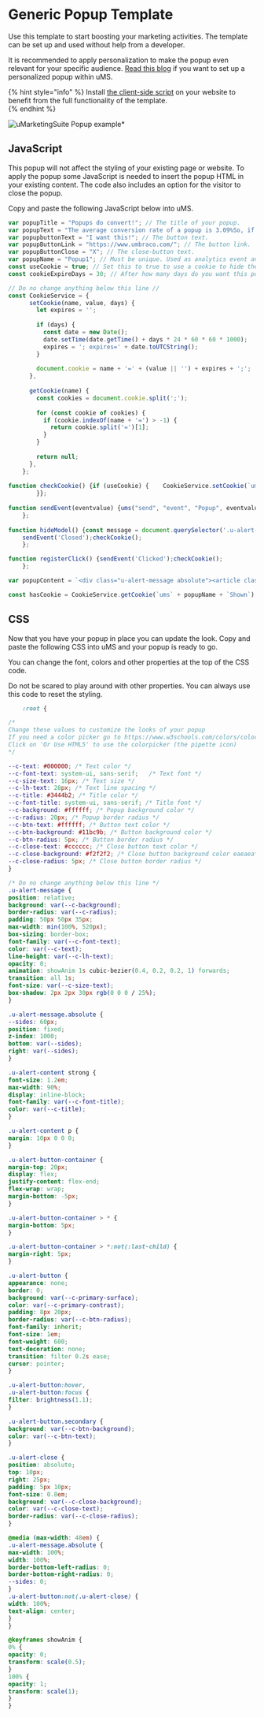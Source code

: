 # Generic Popup Template

Use this template to start boosting your marketing activities. The template can be set up and used without help from a developer.

It is recommended to apply personalization to make the popup even relevant for your specific audience. [Read this blog](https://www.umarketingsuite.com/blog/a-personalized-popup-in-5-minutes/ "Setting up a personalized popup within 5 minutes with uMarketingSuite") if you want to set up a personalized popup within uMS.

{% hint style="info" %}
Install [the client-side script](/analytics/clientside-events-and-additional-javascript-files/additional-measurements-with-our-ums-analytics-scripts/) on your website to benefit from the full functionality of the template.  
{% endhint %}

![uMarketingSuite Popup example]()*

## JavaScript

This popup will not affect the styling of your existing page or website. To apply the popup some JavaScript is needed to insert the popup HTML in your existing content. The code also includes an option for the visitor to close the popup.

Copy and paste the following JavaScript below into uMS.

```javascript
var popupTitle = "Popups do convert!"; // The title of your popup.
var popupText = "The average conversion rate of a popup is 3.09%So, if you have 1000 visitors on a daily basis, each month 927 visitors will convert through this popup."; // The text of your popup.
var popupbuttonText = "I want this!"; // The button text.
var popupButtonLink = "https://www.umbraco.com/"; // The button link.
var popupButtonClose = "X"; // The close-button text.
var popupName = "Popup1"; // Must be unique. Used as analytics event and cookiename.
const useCookie = true; // Set this to true to use a cookie to hide the popup for visitors that closed the popup or clicked on the button.
const cookieExpireDays = 30; // After how many days do you want this popup to re-appear?

// Do no change anything below this line //
const CookieService = {
      setCookie(name, value, days) {
        let expires = '';
  
        if (days) {
          const date = new Date();
          date.setTime(date.getTime() + days * 24 * 60 * 60 * 1000);
          expires = '; expires=' + date.toUTCString();
        }
  
        document.cookie = name + '=' + (value || '') + expires + ';';
      },
  
      getCookie(name) {
        const cookies = document.cookie.split(';');
  
        for (const cookie of cookies) {
          if (cookie.indexOf(name + '=') > -1) {
            return cookie.split('=')[1];
          }
        }
  
        return null;
      },
    };
    
function checkCookie() {if (useCookie) {	CookieService.setCookie(`ums` + popupName + `Shown`,true,cookieExpireDays);
        }};
    
function sendEvent(eventvalue) {ums("send", "event", "Popup", eventvalue, popupName);
    };
    
function hideModel() {const message = document.querySelector('.u-alert-message');message.remove();
    sendEvent('Closed');checkCookie();
    };

function registerClick() {sendEvent('Clicked');checkCookie();
    };

var popupContent = `<div class="u-alert-message absolute"><article class="u-alert-content"><strong>` + popupTitle + `</strong><p>` + popupText + `</p><div class="u-alert-button-container"><a href="` + popupButtonLink + `" class="u-alert-button secondary" onclick="registerClick();">` + popupbuttonText + `</a></div></article><button id="js-close-alert" class="u-alert-close u-alert-button" onclick="hideModel();">` + popupButtonClose + `</button></div>`

const hasCookie = CookieService.getCookie(`ums` + popupName + `Shown`);if (!hasCookie) {	document.body.insertAdjacentHTML('beforeend', popupContent);};
```

## CSS

Now that you have your popup in place you can update the look. Copy and paste the following CSS into uMS and your popup is ready to go.

You can change the font, colors and other properties at the top of the CSS code.

Do not be scared to play around with other properties. You can always use this code to reset the styling.

```css
    :root {

/* 
Change these values to customize the looks of your popup
If you need a color picker go to https://www.w3schools.com/colors/colors_picker.asp
Click on 'Or Use HTML5' to use the colorpicker (the pipette icon)
*/

--c-text: #000000; /* Text color */
--c-font-text: system-ui, sans-serif;	/* Text font */
--c-size-text: 16px; /* Text size */
--c-lh-text: 28px; /* Text line spacing */
--c-title: #3444b2; /* Title color */
--c-font-title: system-ui, sans-serif; /* Title font */
--c-background: #ffffff; /* Popup background color */
--c-radius: 20px; /* Popup border radius */
--c-btn-text: #ffffff; /* Button text color */
--c-btn-background: #11bc9b; /* Button background color */
--c-btn-radius: 5px; /* Button border radius */
--c-close-text: #cccccc; /* Close button text color */
--c-close-background: #f2f2f2; /* Close button background color eaeaea*/
--c-close-radius: 5px; /* Close button border radius */
}

/* Do no change anything below this line */
.u-alert-message {
position: relative;
background: var(--c-background);
border-radius: var(--c-radius);
padding: 50px 50px 35px;
max-width: min(100%, 520px);
box-sizing: border-box;
font-family: var(--c-font-text);
color: var(--c-text);
line-height: var(--c-lh-text);
opacity: 0;
animation: showAnim 1s cubic-bezier(0.4, 0.2, 0.2, 1) forwards;
transition: all 1s;
font-size: var(--c-size-text);
box-shadow: 2px 2px 30px rgb(0 0 0 / 25%);
}

.u-alert-message.absolute {
--sides: 60px;
position: fixed;
z-index: 1000;
bottom: var(--sides);
right: var(--sides);
}

.u-alert-content strong {
font-size: 1.2em;
max-width: 90%;
display: inline-block;
font-family: var(--c-font-title);
color: var(--c-title);
}

.u-alert-content p {
margin: 10px 0 0 0;
}

.u-alert-button-container {
margin-top: 20px;
display: flex;
justify-content: flex-end;
flex-wrap: wrap;
margin-bottom: -5px;
}

.u-alert-button-container > * {
margin-bottom: 5px;
}

.u-alert-button-container > *:not(:last-child) {
margin-right: 5px;
}

.u-alert-button {
appearance: none;
border: 0;
background: var(--c-primary-surface);
color: var(--c-primary-contrast);
padding: 8px 20px;
border-radius: var(--c-btn-radius);
font-family: inherit;
font-size: 1em;
font-weight: 600;
text-decoration: none;
transition: filter 0.2s ease;
cursor: pointer;
}

.u-alert-button:hover,
.u-alert-button:focus {
filter: brightness(1.1);
}

.u-alert-button.secondary {
background: var(--c-btn-background);
color: var(--c-btn-text);
}

.u-alert-close {
position: absolute;
top: 10px;
right: 25px;
padding: 5px 10px;
font-size: 0.8em;
background: var(--c-close-background);
color: var(--c-close-text);
border-radius: var(--c-close-radius);
}

@media (max-width: 48em) {
.u-alert-message.absolute {
max-width: 100%;
width: 100%;
border-bottom-left-radius: 0;
border-bottom-right-radius: 0;
--sides: 0;
}
.u-alert-button:not(.u-alert-close) {
width: 100%;
text-align: center;
}
}

@keyframes showAnim {
0% {
opacity: 0;
transform: scale(0.5);
}
100% {
opacity: 1;
transform: scale(1);
}
}
```

